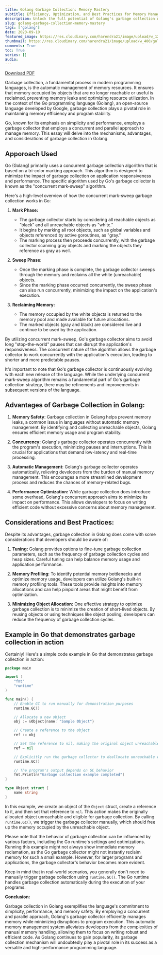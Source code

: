```yaml
---
title: Golang Garbage Collection: Memory Mastery
subtitle: Efficiency, Optimization, and Best Practices for Memory Management in Go
description: Unlock the full potential of Golang's garbage collection with our comprehensive guide. Discover essential techniques to optimize memory, enhance performance, and maintain program stability.
slug: golang-garbage-collection-memory-mastery
tags: ['golang']
date: 2023-09-10
featured_image: https://res.cloudinary.com/harendra21/image/upload/w_1200/golangwithexample/garbage-collection_zw4vj7.png
thumbnail: https://res.cloudinary.com/harendra21/image/upload/w_400/golangwithexample/garbage-collection_zw4vj7.png
comments: True
toc: True
series: []
audio: 
---
```


[Download PDF](https://res.cloudinary.com/harendra21/image/upload/v1694109746/golangwithexample/PDF/GORM_Mastery_gmpc1k.pdf)

Garbage collection, a fundamental process in modern programming languages, is the automatic management of memory resources. It ensures that memory occupied by objects that are no longer reachable or useful is reclaimed, preventing memory leaks and optimizing resource utilization. In the context of the Go programming language (Golang), an open-source language developed by Google, garbage collection plays a pivotal role in maintaining memory efficiency and program stability.

Go, known for its emphasis on simplicity and performance, employs a garbage collector that employs a concurrent and parallel approach to manage memory. This essay will delve into the mechanisms, advantages, and considerations of garbage collection in Golang.


## Apporoach Used

Go (Golang) primarily uses a concurrent garbage collection algorithm that is based on a tri-color marking approach. This algorithm is designed to minimize the impact of garbage collection on application responsiveness and performance. The specific algorithm used by Go's garbage collector is known as the "concurrent mark-sweep" algorithm.

Here's a high-level overview of how the concurrent mark-sweep garbage collection works in Go:

1.  **Mark Phase:**
    
    -   The garbage collector starts by considering all reachable objects as "black" and all unreachable objects as "white."
    -   It begins by marking all root objects, such as global variables and objects referenced by active goroutines, as "gray."
    -   The marking process then proceeds concurrently, with the garbage collector scanning gray objects and marking the objects they reference as gray as well.
2.  **Sweep Phase:**
    
    -   Once the marking phase is complete, the garbage collector sweeps through the memory and reclaims all the white (unreachable) objects.
    -   Since the marking phase occurred concurrently, the sweep phase can also run concurrently, minimizing the impact on the application's execution.
3.  **Reclaiming Memory:**
    
    -   The memory occupied by the white objects is returned to the memory pool and made available for future allocations.
    -   The marked objects (gray and black) are considered live and continue to be used by the application.

By utilizing concurrent mark-sweep, Go's garbage collector aims to avoid long "stop-the-world" pauses that can disrupt the application's responsiveness. The concurrent nature of the algorithm allows the garbage collector to work concurrently with the application's execution, leading to shorter and more predictable pauses.

It's important to note that Go's garbage collector is continuously evolving with each new release of the language. While the underlying concurrent mark-sweep algorithm remains a fundamental part of Go's garbage collection strategy, there may be refinements and improvements in subsequent versions of the language.

## Advantages of Garbage Collection in Golang:

1. **Memory Safety:** Garbage collection in Golang helps prevent memory leaks, a common issue in languages without automatic memory management. By identifying and collecting unreachable objects, Golang ensures efficient memory usage and program stability.

2. **Concurrency:** Golang's garbage collector operates concurrently with the program's execution, minimizing pauses and interruptions. This is crucial for applications that demand low-latency and real-time processing.

3. **Automatic Management:** Golang's garbage collector operates automatically, relieving developers from the burden of manual memory management. This encourages a more streamlined development process and reduces the chances of memory-related bugs.

4. **Performance Optimization:** While garbage collection does introduce some overhead, Golang's concurrent approach aims to minimize its impact on performance. This allows developers to focus on writing efficient code without excessive concerns about memory management.

## Considerations and Best Practices:

Despite its advantages, garbage collection in Golang does come with some considerations that developers should be aware of:

1. **Tuning:** Golang provides options to fine-tune garbage collection parameters, such as the frequency of garbage collection cycles and heap sizes. Careful tuning can help balance memory usage and application performance.

2. **Memory Profiling:** To identify potential memory bottlenecks and optimize memory usage, developers can utilize Golang's built-in memory profiling tools. These tools provide insights into memory allocations and can help pinpoint areas that might benefit from optimization.

3. **Minimizing Object Allocation:** One effective strategy to optimize garbage collection is to minimize the creation of short-lived objects. By reusing objects or using techniques like object pooling, developers can reduce the frequency of garbage collection cycles.


## Example in Go that demonstrates garbage collection in action
Certainly! Here's a simple code example in Go that demonstrates garbage collection in action:

```go
package main

import (
	"fmt"
	"runtime"
)

func main() {
	// Enable GC to run manually for demonstration purposes
	runtime.GC()

	// Allocate a new object
	obj := &Object{name: "Sample Object"}

	// Create a reference to the object
	ref := obj

	// Set the reference to nil, making the original object unreachable
	ref = nil

	// Explicitly run the garbage collector to deallocate unreachable objects
	runtime.GC()

	// The program's output depends on GC behavior
	fmt.Println("Garbage collection example completed")
}

type Object struct {
	name string
}
```

In this example, we create an object of the `Object` struct, create a reference to it, and then set that reference to `nil`. This action makes the originally allocated object unreachable and eligible for garbage collection. By calling `runtime.GC()`, we trigger the garbage collector manually, which should free up the memory occupied by the unreachable object.

Please note that the behavior of garbage collection can be influenced by various factors, including the Go runtime's settings and optimizations. Running this example might not always show immediate memory reclamation, as the Go garbage collector might not instantly reclaim memory for such a small example. However, for larger programs and applications, the garbage collector's behavior becomes more evident.

Keep in mind that in real-world scenarios, you generally don't need to manually trigger garbage collection using `runtime.GC()`. The Go runtime handles garbage collection automatically during the execution of your programs.


**Conclusion:**

Garbage collection in Golang exemplifies the language's commitment to simplicity, performance, and memory safety. By employing a concurrent and parallel approach, Golang's garbage collector efficiently manages memory while minimizing disruptions to program execution. This automatic memory management system alleviates developers from the complexities of manual memory handling, allowing them to focus on writing robust and efficient code. As Golang continues to gain popularity, its garbage collection mechanism will undoubtedly play a pivotal role in its success as a versatile and high-performance programming language.